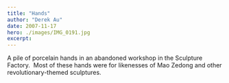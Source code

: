 ```yaml
---
title: "Hands"
author: "Derek Au"
date: 2007-11-17
hero: ./images/IMG_0191.jpg
excerpt: 
---
```


A pile of porcelain hands in an abandoned workshop in the Sculpture Factory.  Most of these hands were for likenesses of Mao Zedong and other revolutionary-themed sculptures.

